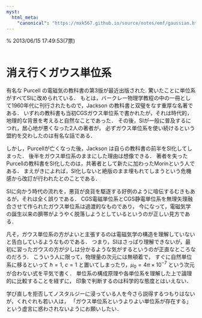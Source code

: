 ```yaml
---
myst:
  html_meta:
    "canonical": "https://mxk567.github.io/source/notes/emf/gaussian.html"
---
```


% 2013/06/15 17:49:53(7票)
```{tags} ノート, 電磁気学, EB対応
```
# 消え行くガウス単位系

有名な Purcell の電磁気の教科書の第3版が最近出版された.
驚いたことに単位系がすべてSIに改められている．
もとは，バークレー物理学教程の中の一冊として1960年代に刊行されたもので，Jackson の教科書と双璧をなす重厚な名著である．
いずれの教科書も当初CGSガウス単位系で書かれたが，それは時代的，地理的な背景を考えると自然なことであった．
その後，SIが一般に普及するにつれ，居心地が悪くなった2人の著者が，
必ずガウス単位系を使い続けるという盟約を交わしたのは有名な話である．

しかし，Purcellが亡くなった後，Jackson は自らの教科書の前半をSI化してしまった．
後半をガウス単位系のままにした理由は想像できる．
著者を失ったPurcellの教科書をSI化したのは，共著者として新たに加わったMorinという人である．
まえがきによれば，SI化しないと絶版のまま埋もれてしまうという危機感から改訂が行われたとのことである．

SIに向かう時代の流れを，悪貨が良貨を駆逐する好例のように喧伝するむきもあるが，それは全く誤りである．
CGS電磁単位系とCGS静電単位系を無理矢理融合させて作られたガウス単位系は過渡的なものであり，
今になって，電磁気学の誕生以来の臍帯がようやく脱落しようとしているというのが正しい見方である．

凡そ，ガウス単位系の方がよいと主張するのは電磁気学の構造を理解していないと告白しているようなものである．
つまり，SIはさっぱり理解できないが，最初に習ったガウスの方が少しは分かるような気がするというのが正直なところなのだろう．
こういう人に限って，物理量の次元には無頓着で，
すぐに自然単位系に移るといって $\hbar=1$, $c=1$ と置いてしまったり，$\mu_0=4\pi\times10^{-7}$
という次元が合わない式を平気で書く．
単位系の構成原理や各単位系を理解した上で論理的に比較することを経ずに，
印象で判断するのは科学的な態度とはいえない．

学び直しを拒否してノスタルジーに浸っている人を今さら説得するつもりはないが，くれぐれも若い人は，
「ガウス単位系というよりよい単位系が存在する」という虚言に惑わされないようにお願いしたい．
